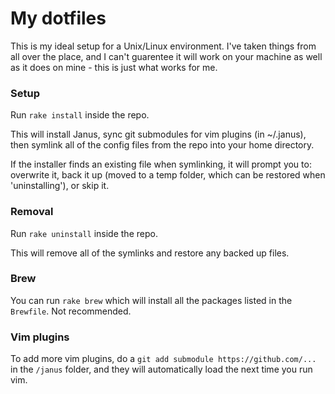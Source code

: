 # My dotfiles
This is my ideal setup for a Unix/Linux environment. I've taken things from all over the place, and I can't guarentee it will work on your machine as well as it does on mine - this is just what works for me.

### Setup
Run `rake install` inside the repo.

This will install Janus, sync git submodules for vim plugins (in ~/.janus), then symlink all of the config files from the repo into your home directory.

If the installer finds an existing file when symlinking, it will prompt you to: overwrite it, back it up (moved to a temp folder, which can be restored when 'uninstalling'), or skip it.

### Removal
Run `rake uninstall` inside the repo.

This will remove all of the symlinks and restore any backed up files.

### Brew
You can run `rake brew` which will install all the packages listed
in the `Brewfile`. Not recommended.

### Vim plugins
To add more vim plugins, do a `git add submodule https://github.com/...` in the `/janus` folder, and they will automatically load the next time you run vim.
